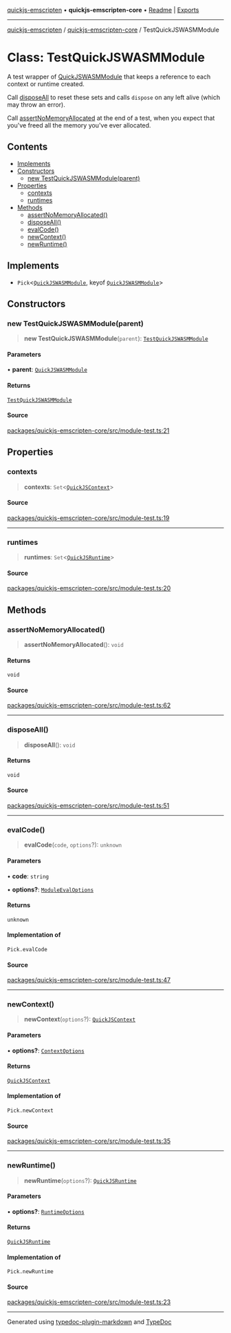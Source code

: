 [quickjs-emscripten](../../packages.md) • **quickjs-emscripten-core** • [Readme](../README.md) \| [Exports](../exports.md)

***

[quickjs-emscripten](../../packages.md) / [quickjs-emscripten-core](../exports.md) / TestQuickJSWASMModule

# Class: TestQuickJSWASMModule

A test wrapper of [QuickJSWASMModule](QuickJSWASMModule.md) that keeps a reference to each
context or runtime created.

Call [disposeAll](TestQuickJSWASMModule.md#disposeall) to reset these sets and calls `dispose` on any left alive
(which may throw an error).

Call [assertNoMemoryAllocated](TestQuickJSWASMModule.md#assertnomemoryallocated) at the end of a test, when you expect that you've
freed all the memory you've ever allocated.

## Contents

- [Implements](TestQuickJSWASMModule.md#implements)
- [Constructors](TestQuickJSWASMModule.md#constructors)
  - [new TestQuickJSWASMModule(parent)](TestQuickJSWASMModule.md#new-testquickjswasmmoduleparent)
- [Properties](TestQuickJSWASMModule.md#properties)
  - [contexts](TestQuickJSWASMModule.md#contexts)
  - [runtimes](TestQuickJSWASMModule.md#runtimes)
- [Methods](TestQuickJSWASMModule.md#methods)
  - [assertNoMemoryAllocated()](TestQuickJSWASMModule.md#assertnomemoryallocated)
  - [disposeAll()](TestQuickJSWASMModule.md#disposeall)
  - [evalCode()](TestQuickJSWASMModule.md#evalcode)
  - [newContext()](TestQuickJSWASMModule.md#newcontext)
  - [newRuntime()](TestQuickJSWASMModule.md#newruntime)

## Implements

- `Pick`\<[`QuickJSWASMModule`](QuickJSWASMModule.md), keyof [`QuickJSWASMModule`](QuickJSWASMModule.md)\>

## Constructors

### new TestQuickJSWASMModule(parent)

> **new TestQuickJSWASMModule**(`parent`): [`TestQuickJSWASMModule`](TestQuickJSWASMModule.md)

#### Parameters

• **parent**: [`QuickJSWASMModule`](QuickJSWASMModule.md)

#### Returns

[`TestQuickJSWASMModule`](TestQuickJSWASMModule.md)

#### Source

[packages/quickjs-emscripten-core/src/module-test.ts:21](https://github.com/justjake/quickjs-emscripten/blob/main/packages/quickjs-emscripten-core/src/module-test.ts#L21)

## Properties

### contexts

> **contexts**: `Set`\<[`QuickJSContext`](QuickJSContext.md)\>

#### Source

[packages/quickjs-emscripten-core/src/module-test.ts:19](https://github.com/justjake/quickjs-emscripten/blob/main/packages/quickjs-emscripten-core/src/module-test.ts#L19)

***

### runtimes

> **runtimes**: `Set`\<[`QuickJSRuntime`](QuickJSRuntime.md)\>

#### Source

[packages/quickjs-emscripten-core/src/module-test.ts:20](https://github.com/justjake/quickjs-emscripten/blob/main/packages/quickjs-emscripten-core/src/module-test.ts#L20)

## Methods

### assertNoMemoryAllocated()

> **assertNoMemoryAllocated**(): `void`

#### Returns

`void`

#### Source

[packages/quickjs-emscripten-core/src/module-test.ts:62](https://github.com/justjake/quickjs-emscripten/blob/main/packages/quickjs-emscripten-core/src/module-test.ts#L62)

***

### disposeAll()

> **disposeAll**(): `void`

#### Returns

`void`

#### Source

[packages/quickjs-emscripten-core/src/module-test.ts:51](https://github.com/justjake/quickjs-emscripten/blob/main/packages/quickjs-emscripten-core/src/module-test.ts#L51)

***

### evalCode()

> **evalCode**(`code`, `options`?): `unknown`

#### Parameters

• **code**: `string`

• **options?**: [`ModuleEvalOptions`](../interfaces/ModuleEvalOptions.md)

#### Returns

`unknown`

#### Implementation of

`Pick.evalCode`

#### Source

[packages/quickjs-emscripten-core/src/module-test.ts:47](https://github.com/justjake/quickjs-emscripten/blob/main/packages/quickjs-emscripten-core/src/module-test.ts#L47)

***

### newContext()

> **newContext**(`options`?): [`QuickJSContext`](QuickJSContext.md)

#### Parameters

• **options?**: [`ContextOptions`](../interfaces/ContextOptions.md)

#### Returns

[`QuickJSContext`](QuickJSContext.md)

#### Implementation of

`Pick.newContext`

#### Source

[packages/quickjs-emscripten-core/src/module-test.ts:35](https://github.com/justjake/quickjs-emscripten/blob/main/packages/quickjs-emscripten-core/src/module-test.ts#L35)

***

### newRuntime()

> **newRuntime**(`options`?): [`QuickJSRuntime`](QuickJSRuntime.md)

#### Parameters

• **options?**: [`RuntimeOptions`](../interfaces/RuntimeOptions.md)

#### Returns

[`QuickJSRuntime`](QuickJSRuntime.md)

#### Implementation of

`Pick.newRuntime`

#### Source

[packages/quickjs-emscripten-core/src/module-test.ts:23](https://github.com/justjake/quickjs-emscripten/blob/main/packages/quickjs-emscripten-core/src/module-test.ts#L23)

***

Generated using [typedoc-plugin-markdown](https://www.npmjs.com/package/typedoc-plugin-markdown) and [TypeDoc](https://typedoc.org/)
